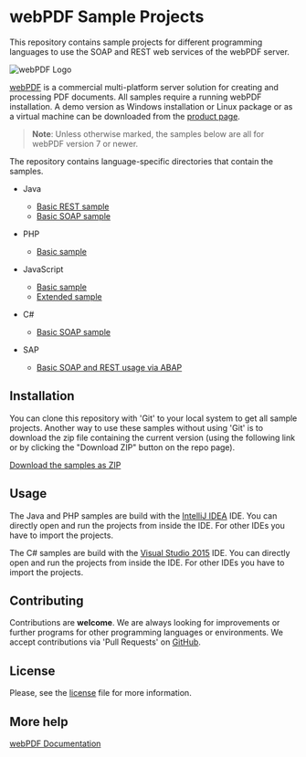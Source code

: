 # webPDF Sample Projects
This repository contains sample projects for different programming languages to use the SOAP 
and REST web services of the webPDF server.

![webPDF Logo](images/logo.png)

[webPDF](https://www.webpdf.de) is a commercial multi-platform server solution for creating and processing 
PDF documents. All samples require a running webPDF installation. A demo version as Windows installation 
or Linux package or as a virtual machine can be downloaded from the 
[product page](https://www.webpdf.de/en/download-web-pdf.html).

> **Note**: Unless otherwise marked, the samples below are all for webPDF version 7 or newer.

The repository contains language-specific directories that contain the samples. 

- Java
    * [Basic REST sample](java/basic/rest/)
    * [Basic SOAP sample](java/basic/soap/)

- PHP
    * [Basic sample](php/basic/)

- JavaScript
	* [Basic sample](js/basic/)
	* [Extended sample](js/extended/)
    
- C#
    * [Basic SOAP sample](c%23/basic/soap/)
    
- SAP
    * [Basic SOAP and REST usage via ABAP](sap/abap/basic/)    

## Installation
You can clone this repository with 'Git' to your local system to get all sample projects. 
Another way to use these samples without using 'Git' is to download the zip file containing the 
current version (using the following link or by clicking the "Download ZIP" button on the repo page).

[Download the samples as ZIP](https://github.com/softvision-dev/webpdf-samples/archive/master.zip)

## Usage
The Java and PHP samples are build with the [IntelliJ IDEA](https://www.jetbrains.com/idea) IDE. 
You can directly open and run the projects from inside the IDE. For other IDEs you have to import the projects.

The C# samples are build with the [Visual Studio 2015](https://www.visualstudio.com/de/vs/) IDE.
You can directly open and run the projects from inside the IDE. For other IDEs you have to import the projects.

## Contributing
Contributions are **welcome**. We are always looking for improvements or further programs for other 
programming languages or environments. We accept contributions via 'Pull Requests' 
on [GitHub](https://github.com/softvision-dev/webpdf-samples/pulls/).

## License
Please, see the [license](LICENSE) file for more information.

## More help
[webPDF Documentation](https://www.webpdf.de/en/documentation)

